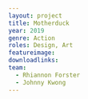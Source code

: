```yaml
---
layout: project
title: Motherduck
year: 2019
genre: Action
roles: Design, Art
featureimage: 
downloadlinks:
team:
  - Rhiannon Forster
  - Johnny Kwong
---
```

